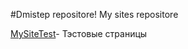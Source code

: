 

#Dmistep repositore!
My sites repositore

[MySiteTest](https://dmistep.github.io/MySiteTest/ "Test Sites")- Тэстовые страницы
